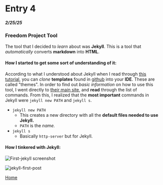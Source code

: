 # Entry 4
##### 2/25/25

### Freedom Project Tool
The tool that I decided to _learn_ about was **Jekyll**. This is a tool that _automatically_ converts **markdown** into **HTML**.
#### How I started to get some sort of understanding of it:
According to what I understood about Jekyll when I read through [this tutorial](https://kinsta.com/blog/jekyll-static-site/), you can _clone_ **templates** found in [github](https://github.com/) into your **IDE**. These are called "themes".
In order to find out _basic information_ on how to use this tool, I went directly to [their main site](https://jekyllrb.com/docs/usage/), and **read** through the list of commands. From this, I realized that the **most important**
commands in Jekyll were `jekyll new PATH` and `jekyll s`.
* `jekyll new PATH`
  * This creates a new directory with all the **default files needed to use Jekyll.**
  * `PATH` is the _name._
* `jekyll s`
  * Basically `http-server` but for Jekyll.
#### How I tinkered with Jekyll:
![First-jekyll screenshot](https://github.com/user-attachments/assets/454924ed-d3ba-4e61-b433-c7f20d238f91)


![jekyll-first-post](https://github.com/user-attachments/assets/8df26535-28f9-4ceb-a40a-43fa9ff8cdb6)

[Home](../README.md)
